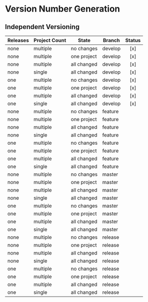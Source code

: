 # Version Number Generation

## Independent Versioning

| Releases        | Project Count       | State         | Branch          |  Status  |
|-----------------|---------------------|---------------|-----------------|:--------:|
| none            | multiple            | no changes    | develop         | [x]      |
| none            | multiple            | one project   | develop         | [x]      |
| none            | multiple            | all changed   | develop         | [x]      |
| none            | single              | all changed   | develop         | [x]      |
| one             | multiple            | no changes    | develop         | [x]      |
| one             | multiple            | one project   | develop         | [x]      |
| one             | multiple            | all changed   | develop         | [x]      |
| one             | single              | all changed   | develop         | [x]      |
| none            | multiple            | no changes    | feature         |
| none            | multiple            | one project   | feature         |
| none            | multiple            | all changed   | feature         |
| none            | single              | all changed   | feature         |
| one             | multiple            | no changes    | feature         |
| one             | multiple            | one project   | feature         |
| one             | multiple            | all changed   | feature         |
| one             | single              | all changed   | feature         |
| none            | multiple            | no changes    | master          |
| none            | multiple            | one project   | master          |
| none            | multiple            | all changed   | master          |
| none            | single              | all changed   | master          |
| one             | multiple            | no changes    | master          |
| one             | multiple            | one project   | master          |
| one             | multiple            | all changed   | master          |
| one             | single              | all changed   | master          |
| none            | multiple            | no changes    | release         |
| none            | multiple            | one project   | release         |
| none            | multiple            | all changed   | release         |
| none            | single              | all changed   | release         |
| one             | multiple            | no changes    | release         |
| one             | multiple            | one project   | release         |
| one             | multiple            | all changed   | release         |
| one             | single              | all changed   | release         |
